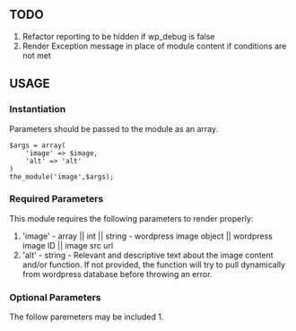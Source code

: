## TODO
1. Refactor reporting to be hidden if wp_debug is false
1. Render Exception message in place of module content if conditions are not met

## USAGE
### Instantiation
Parameters should be passed to the module as an array.
```
$args = array(
    'image' => $image,
    'alt' => 'alt'
)
the_module('image',$args);
```

### Required Parameters
This module requires the following parameters to render properly: 
1. 'image' - array || int || string - wordpress image object || wordpress image ID || image src url
1. 'alt' - string - Relevant and descriptive text about the image content and/or function. If not provided, the function will try to pull dynamically from wordpress database before throwing an error.

### Optional Parameters
The follow paremeters may be included 
1. 
